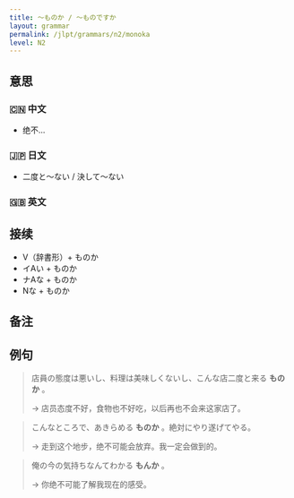 ```yaml
---
title: 〜ものか / 〜ものですか
layout: grammar
permalink: /jlpt/grammars/n2/monoka
level: N2
---
```


## 意思

### 🇨🇳 中文

- 绝不...

### 🇯🇵 日文

- 二度と〜ない / 決して〜ない

### 🇬🇧 英文


## 接续

- V（辞書形）+ ものか
- イAい + ものか
- ナAな + ものか
- Nな + ものか

## 备注


## 例句

> 店員の態度は悪いし、料理は美味しくないし、こんな店二度と来る **ものか** 。
>
> → 店员态度不好，食物也不好吃，以后再也不会来这家店了。

> こんなところで、あきらめる **ものか** 。絶対にやり遂げてやる。
>
> → 走到这个地步，绝不可能会放弃。我一定会做到的。

> 俺の今の気持ちなんてわかる **もんか** 。
>
> → 你绝不可能了解我现在的感受。

